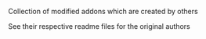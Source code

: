 Collection of modified addons which are created by others

See their respective readme files for the original authors